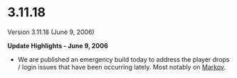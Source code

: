 # 3.11.18

Version 3.11.18 (June 9, 2006)

**Update Highlights - June 9, 2006**

- We are published an emergency build today to address the player drops / login
  issues that have been occurring lately. Most notably on
  [Markov](../archive/servers/Markov.md).
